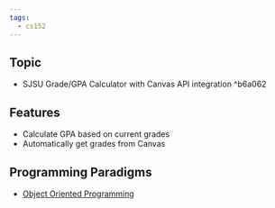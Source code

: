 ```yaml
---
tags:
  - cs152
---
```

## Topic
- SJSU Grade/GPA Calculator with Canvas API integration ^b6a062
## Features
- Calculate GPA based on current grades
- Automatically get grades from Canvas
## Programming Paradigms
- [Object Oriented Programming](../1%20-%20Introduction.md#Object%20Oriented%20Programming)